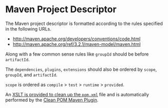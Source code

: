 Maven Project Descriptor
========================

The Maven project descriptor is formatted according to the rules specified in
the following URLs.

* http://maven.apache.org/developers/conventions/code.html
* http://maven.apache.org/ref/3.2.1/maven-model/maven.html

Along with a few common sense rules like `groupId` should be before 
`artifactId`.

The `dependencies`, `plugins`, `extensions` should also be ordered 
by `scope`, `groupId`, and `artifactId`. 

`scope` is ordered as `compile` > `test` > `runtime` > `provided`.

An [XSLT is provided to clean up the `pom.xml`][1] file and is automatically
performed by the [Clean POM Maven Plugin][].

[Clean POM Maven Plugin]: http://site.trajano.net/cleanpom-maven-plugin/
[1]: http://github.com/trajano/cleanpom-maven-plugin/blob/master/src/main/resources/META-INF/pom-clean.xslt
